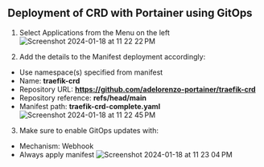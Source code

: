 ## Deployment of CRD with Portainer using GitOps

1) Select Applications from the Menu on the left ![Screenshot 2024-01-18 at 11 22 22 PM](https://github.com/adelorenzo-portainer/traefik-crd/assets/81579885/32407411-f186-4c78-8856-99fe97fdd3cb)

2) Add the details to the Manifest deployment accordingly:
  - Use namespace(s) specified from manifest  
  - Name: __traefik-crd__ 
  - Repository URL: __https://github.com/adelorenzo-portainer/traefik-crd__
  - Repository reference: __refs/head/main__
  - Manifest path: __traefik-crd-complete.yaml__
![Screenshot 2024-01-18 at 11 22 45 PM](https://github.com/adelorenzo-portainer/traefik-crd/assets/81579885/d0de83c2-bf28-47aa-8308-59c52230515d)

3) Make sure to enable GitOps updates with:
  - Mechanism: Webhook
  - Always apply manifest
![Screenshot 2024-01-18 at 11 23 04 PM](https://github.com/adelorenzo-portainer/traefik-crd/assets/81579885/7023b2c2-c185-4e33-a847-657cbcb7b448)



